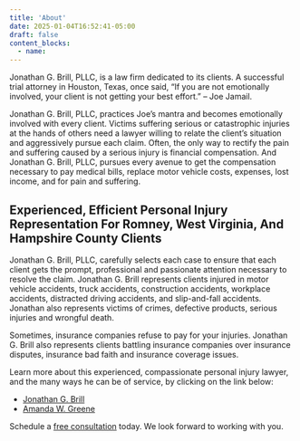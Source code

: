 ```yaml
---
title: 'About'
date: 2025-01-04T16:52:41-05:00
draft: false
content_blocks:
  - name: 
---
```


Jonathan G. Brill, PLLC, is a law firm dedicated to its clients. A successful trial attorney in Houston, Texas, once said, “If you are not emotionally involved, your client is not getting your best effort.” – Joe Jamail.

Jonathan G. Brill, PLLC, practices Joe’s mantra and becomes emotionally involved with every client. Victims suffering serious or catastrophic injuries at the hands of others need a lawyer willing to relate the client’s situation and aggressively pursue each claim. Often, the only way to rectify the pain and suffering caused by a serious injury is financial compensation. And Jonathan G. Brill, PLLC, pursues every avenue to get the compensation necessary to pay medical bills, replace motor vehicle costs, expenses, lost income, and for pain and suffering.

## Experienced, Efficient Personal Injury Representation For Romney, West Virginia, And Hampshire County Clients

Jonathan G. Brill, PLLC, carefully selects each case to ensure that each client gets the prompt, professional and passionate attention necessary to resolve the claim. Jonathan G. Brill represents clients injured in motor vehicle accidents, truck accidents, construction accidents, workplace accidents, distracted driving accidents, and slip-and-fall accidents. Jonathan also represents victims of crimes, defective products, serious injuries and wrongful death.

Sometimes, insurance companies refuse to pay for your injuries. Jonathan G. Brill also represents clients battling insurance companies over insurance disputes, insurance bad faith and insurance coverage issues.

Learn more about this experienced, compassionate personal injury lawyer, and the many ways he can be of service, by clicking on the link below:

  - [Jonathan G. Brill](/attorney/brill-jonathan-g)
  - [Amanda W. Greene](/attorney/greene-amanda-w)

Schedule a [free consultation](/contact) today. We look forward to working with you.